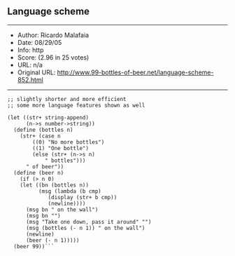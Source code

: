 
## Language scheme ##
---
- Author: Ricardo Malafaia
- Date: 08/29/05
- Info: http
- Score:  (2.96 in 25 votes)
- URL: n/a
- Original URL: http://www.99-bottles-of-beer.net/language-scheme-852.html
---

```;; rmalafaia@gmail.com, 2005-08-29
;; slightly shorter and more efficient
;; some more language features shown as well

(let ((str+ string-append)
      (n->s number->string))
  (define (bottles n)
    (str+ (case n
	    ((0) "No more bottles")
	    ((1) "One bottle")
	    (else (str+ (n->s n)
			" bottles")))
	  " of beer"))
  (define (beer n)
    (if (> n 0)
	(let ((bn (bottles n))
	      (msg (lambda (b cmp)
		     (display (str+ b cmp))
		     (newline))))
	  (msg bn " on the wall")
	  (msg bn "")
	  (msg "Take one down, pass it around" "")
	  (msg (bottles (- n 1)) " on the wall")
	  (newline)
	  (beer (- n 1)))))
  (beer 99))```